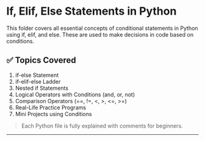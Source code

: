 # If, Elif, Else Statements in Python

This folder covers all essential concepts of conditional statements in Python using if, elif, and else. These are used to make decisions in code based on conditions.

## ✅ Topics Covered

1. if-else Statement
2. if-elif-else Ladder
3. Nested if Statements
4. Logical Operators with Conditions (and, or, not)
5. Comparison Operators (==, !=, <, >, <=, >=)
6. Real-Life Practice Programs
7. Mini Projects using Conditions

> Each Python file is fully explained with comments for beginners.

---
